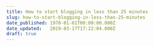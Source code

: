 ```yaml
---
title: How to start blogging in less than 25 minutes
slug: how-to-start-blogging-in-less-than-25-minutes
date_published: 1970-01-01T00:00:00.000Z
date_updated:   2019-03-17T17:22:04.000Z
draft: true
---
```



